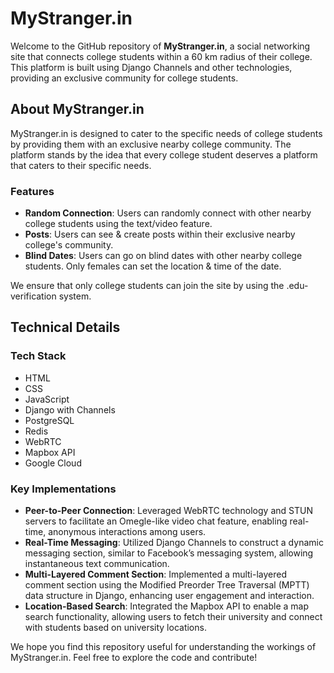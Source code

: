 # MyStranger.in

Welcome to the GitHub repository of **MyStranger.in**, a social networking site that connects college students within a 60 km radius of their college. This platform is built using Django Channels and other technologies, providing an exclusive community for college students.

## About MyStranger.in

MyStranger.in is designed to cater to the specific needs of college students by providing them with an exclusive nearby college community. The platform stands by the idea that every college student deserves a platform that caters to their specific needs.

### Features

- **Random Connection**: Users can randomly connect with other nearby college students using the text/video feature.
- **Posts**: Users can see & create posts within their exclusive nearby college's community.
- **Blind Dates**: Users can go on blind dates with other nearby college students. Only females can set the location & time of the date.

We ensure that only college students can join the site by using the .edu-verification system.

## Technical Details

### Tech Stack

- HTML
- CSS
- JavaScript
- Django with Channels
- PostgreSQL
- Redis
- WebRTC
- Mapbox API
- Google Cloud

### Key Implementations

- **Peer-to-Peer Connection**: Leveraged WebRTC technology and STUN servers to facilitate an Omegle-like video chat feature, enabling real-time, anonymous interactions among users.
- **Real-Time Messaging**: Utilized Django Channels to construct a dynamic messaging section, similar to Facebook’s messaging system, allowing instantaneous text communication.
- **Multi-Layered Comment Section**: Implemented a multi-layered comment section using the Modified Preorder Tree Traversal (MPTT) data structure in Django, enhancing user engagement and interaction.
- **Location-Based Search**: Integrated the Mapbox API to enable a map search functionality, allowing users to fetch their university and connect with students based on university locations.

We hope you find this repository useful for understanding the workings of MyStranger.in. Feel free to explore the code and contribute!
